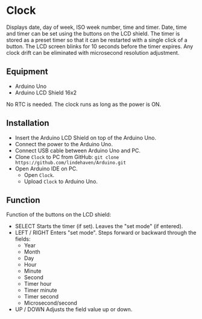 # Clock

Displays date, day of week, ISO week number, time and timer. Date, time and
timer can be set using the buttons on the LCD shield. The timer is stored as a
preset timer so that it can be restarted with a single click of a button. The
LCD screen blinks for 10 seconds before the timer expires. Any clock drift can
be eliminated with microsecond resolution adjustment.

## Equipment

* Arduino Uno
* Arduino LCD Shield 16x2

No RTC is needed. The clock runs as long as the power is ON.

## Installation

* Insert the Arduino LCD Shield on top of the Arduino Uno.
* Connect the power to the Arduino Uno.
* Connect USB cable between Arduino Uno and PC.
* Clone `Clock` to PC from GitHub:
  `git clone https://github.com/lindehaven/Arduino.git`
* Open Arduino IDE on PC.
  * Open `Clock`.
  * Upload `Clock` to Arduino Uno.

## Function

Function of the buttons on the LCD shield:
* SELECT
  Starts the timer (if set). Leaves the "set mode" (if entered).
* LEFT / RIGHT
  Enters "set mode". Steps forward or backward through the fields:
  * Year
  * Month
  * Day
  * Hour
  * Minute
  * Second
  * Timer hour
  * Timer minute
  * Timer second
  * Microsecond/second 
* UP / DOWN
  Adjusts the field value up or down.
